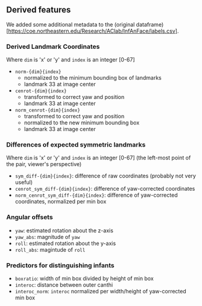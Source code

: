 ## Derived features

We added some additional metadata to the (original dataframe)[https://coe.northeastern.edu/Research/AClab/InfAnFace/labels.csv].

### Derived Landmark Coordinates
Where `dim` is 'x' or 'y' and `index` is an integer [0-67]

* `norm-{dim}{index}`
  * normalized to the minimum bounding box of landmarks
  * landmark 33 at image center
* `cenrot-{dim}{index}`
  * transformed to correct yaw and position
  * landmark 33 at image center
* `norm_cenrot-{dim}{index}`
  * transformed to correct yaw and position
  * normalized to the new minimum bounding box
  * landmark 33 at image center

### Differences of expected symmetric landmarks
Where `dim` is 'x' or 'y' and `index` is an integer [0-67] (the left-most point of the pair, viewer's perspective)
* `sym_diff-{dim}{index}`: difference of raw coordinates (probably not very useful)
* `cenrot_sym_diff-{dim}{index}`: difference of yaw-corrected coordinates
* `norm_cenrot_sym_diff-{dim}{index}`: difference of yaw-corrected coordinates, normalized per min box

### Angular offsets
* `yaw`: estimated rotation about the z-axis
* `yaw_abs`: magnitude of `yaw`
* `roll`: estimated rotation about the y-axis
* `roll_abs`: magintude of `roll`

### Predictors for distinguishing infants
* `boxratio`: width of min box divided by height of min box
* `interoc`: distance between outer canthi
* `interoc_norm`: `interoc` normalized per width/height of yaw-corrected min box